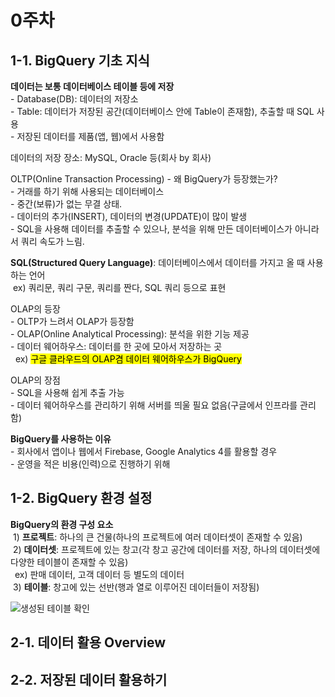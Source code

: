 # 0주차 
## 1-1. BigQuery 기초 지식
**데이터는 보통 데이터베이스 테이블 등에 저장**<br> - Database(DB): 데이터의 저장소<br> - Table: 데이터가 저장된 공간(데이터베이스 안에 Table이 존재함), 추출할 때 SQL 사용<br>- 저장된 데이터를 제품(앱, 웹)에서 사용함

데이터의 저장 장소: MySQL, Oracle 등(회사 by 회사)

OLTP(Online Transaction Processing) - 왜 BigQuery가 등장했는가?<br> - 거래를 하기 위해 사용되는 데이터베이스<br> - 중간(보류)가 없는 무결 상태.<br> - 데이터의 추가(INSERT), 데이터의 변경(UPDATE)이 많이 발생<br> - SQL을 사용해 데이터를 추출할 수 있으나, 분석을 위해 만든 데이터베이스가 아니라서 쿼리 속도가 느림.

**SQL(Structured Query Language)**: 데이터베이스에서 데이터를 가지고 올 때 사용하는 언어<br>
&nbsp;ex) 쿼리문, 쿼리 구문, 쿼리를 짠다, SQL 쿼리 등으로 표현

OLAP의 등장<br> - OLTP가 느려서 OLAP가 등장함<br> - OLAP(Online Analytical Processing): 분석을 위한 기능 제공<br> - 데이터 웨어하우스: 데이터를 한 곳에 모아서 저장하는 곳<br> &nbsp; ex) <mark> 구글 클라우드의 OLAP겸 데이터 웨어하우스가 BigQuery <mark>

OLAP의 장점<br> - SQL을 사용해 쉽게 추출 가능<br> - 데이터 웨어하우스를 관리하기 위해 서버를 띄울 필요 없음(구글에서 인프라를 관리함)

**BigQuery를 사용하는 이유**<br> - 회사에서 앱이나 웹에서 Firebase, Google Analytics 4를 활용할 경우<br> - 운영을 적은 비용(인력)으로 진행하기 위해

## 1-2. BigQuery 환경 설정
**BigQuery의 환경 구성 요소**<br> &nbsp;1) **프로젝트**: 하나의 큰 건물(하나의 프로젝트에 여러 데이터셋이 존재할 수 있음) <br>&nbsp;2) **데이터셋**: 프로젝트에 있는 창고(각 창고 공간에 데이터를 저장, 하나의 데이터셋에 다양한 테이블이 존재할 수 있음)<br>&ensp;ex) 판매 데이터, 고객 데이터 등 별도의 데이터<br>&nbsp;3) **테이블**: 창고에 있는 선반(행과 열로 이루어진 데이터들이 저장됨)

![생성된 테이블 확인](TaeyeonK22/images/001_projectdatasettable.png)

## 2-1. 데이터 활용 Overview
## 2-2. 저장된 데이터 활용하기